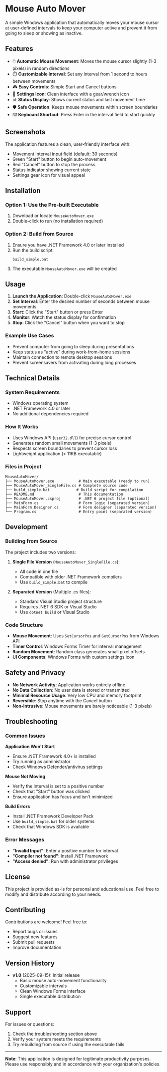 # Mouse Auto Mover

A simple Windows application that automatically moves your mouse cursor at user-defined intervals to keep your computer active and prevent it from going to sleep or showing as inactive.

## Features

- 🖱️ **Automatic Mouse Movement**: Moves the mouse cursor slightly (1-3 pixels) in random directions
- ⏱️ **Customizable Interval**: Set any interval from 1 second to hours between movements
- 🎮 **Easy Controls**: Simple Start and Cancel buttons
- 🔧 **Settings Icon**: Clean interface with a gear/wrench icon
- 📊 **Status Display**: Shows current status and last movement time
- 🛡️ **Safe Operation**: Keeps mouse movements within screen boundaries
- ⌨️ **Keyboard Shortcut**: Press Enter in the interval field to start quickly

## Screenshots

The application features a clean, user-friendly interface with:
- Movement interval input field (default: 30 seconds)
- Green "Start" button to begin auto-movement
- Red "Cancel" button to stop the process
- Status indicator showing current state
- Settings gear icon for visual appeal

## Installation

### Option 1: Use the Pre-built Executable
1. Download or locate `MouseAutoMover.exe`
2. Double-click to run (no installation required)

### Option 2: Build from Source
1. Ensure you have .NET Framework 4.0 or later installed
2. Run the build script:
   ```batch
   build_simple.bat
   ```
3. The executable `MouseAutoMover.exe` will be created

## Usage

1. **Launch the Application**: Double-click `MouseAutoMover.exe`
2. **Set Interval**: Enter the desired number of seconds between mouse movements
3. **Start**: Click the "Start" button or press Enter
4. **Monitor**: Watch the status display for confirmation
5. **Stop**: Click the "Cancel" button when you want to stop

### Example Use Cases
- Prevent computer from going to sleep during presentations
- Keep status as "active" during work-from-home sessions
- Maintain connection to remote desktop sessions
- Prevent screensavers from activating during long processes

## Technical Details

### System Requirements
- Windows operating system
- .NET Framework 4.0 or later
- No additional dependencies required

### How It Works
- Uses Windows API (`user32.dll`) for precise cursor control
- Generates random small movements (1-3 pixels)
- Respects screen boundaries to prevent cursor loss
- Lightweight application (< 11KB executable)

### Files in Project
```
MouseAutoMover/
├── MouseAutoMover.exe           # Main executable (ready to run)
├── MouseAutoMover_SingleFile.cs # Complete source code
├── build_simple.bat            # Build script for compilation
├── README.md                    # This documentation
├── MouseAutoMover.csproj        # .NET 6 project file (optional)
├── MainForm.cs                  # Form logic (separated version)
├── MainForm.Designer.cs         # Form designer (separated version)
└── Program.cs                   # Entry point (separated version)
```

## Development

### Building from Source
The project includes two versions:

1. **Single File Version** (`MouseAutoMover_SingleFile.cs`):
   - All code in one file
   - Compatible with older .NET Framework compilers
   - Use `build_simple.bat` to compile

2. **Separated Version** (Multiple .cs files):
   - Standard Visual Studio project structure
   - Requires .NET 6 SDK or Visual Studio
   - Use `dotnet build` or Visual Studio

### Code Structure
- **Mouse Movement**: Uses `SetCursorPos` and `GetCursorPos` from Windows API
- **Timer Control**: Windows Forms Timer for interval management
- **Random Movement**: Random class generates small pixel offsets
- **UI Components**: Windows Forms with custom settings icon

## Safety and Privacy

- **No Network Activity**: Application works entirely offline
- **No Data Collection**: No user data is stored or transmitted
- **Minimal Resource Usage**: Very low CPU and memory footprint
- **Reversible**: Stop anytime with the Cancel button
- **Non-Intrusive**: Mouse movements are barely noticeable (1-3 pixels)

## Troubleshooting

### Common Issues

**Application Won't Start**
- Ensure .NET Framework 4.0+ is installed
- Try running as administrator
- Check Windows Defender/antivirus settings

**Mouse Not Moving**
- Verify the interval is set to a positive number
- Check that "Start" button was clicked
- Ensure application has focus and isn't minimized

**Build Errors**
- Install .NET Framework Developer Pack
- Use `build_simple.bat` for older systems
- Check that Windows SDK is available

### Error Messages
- **"Invalid Input"**: Enter a positive number for interval
- **"Compiler not found"**: Install .NET Framework
- **"Access denied"**: Run with administrator privileges

## License

This project is provided as-is for personal and educational use. Feel free to modify and distribute according to your needs.

## Contributing

Contributions are welcome! Feel free to:
- Report bugs or issues
- Suggest new features
- Submit pull requests
- Improve documentation

## Version History

- **v1.0** (2025-09-15): Initial release
  - Basic mouse auto-movement functionality
  - Customizable intervals
  - Clean Windows Forms interface
  - Single executable distribution

## Support

For issues or questions:
1. Check the troubleshooting section above
2. Verify your system meets the requirements
3. Try rebuilding from source if using the executable fails

---

**Note**: This application is designed for legitimate productivity purposes. Please use responsibly and in accordance with your organization's policies.
